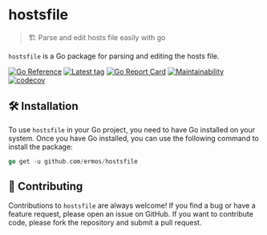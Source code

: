 # hostsfile
> 🏗️ Parse and edit hosts file easily with go

`hostsfile` is a Go package for parsing and editing the hosts file.

[![Go Reference](https://pkg.go.dev/badge/github.com/ermos/hostsfile.svg)](https://pkg.go.dev/github.com/ermos/hostsfile)
[![Latest tag](https://img.shields.io/github/v/tag/ermos/hostsfile?label=latest)](https://github.com/ermos/hostsfile/tags)
[![Go Report Card](https://goreportcard.com/badge/github.com/ermos/hostsfile)](https://goreportcard.com/report/github.com/ermos/hostsfile)
[![Maintainability](https://api.codeclimate.com/v1/badges/4d4e0548b083618eba7d/maintainability)](https://codeclimate.com/github/ermos/hostsfile/maintainability)
[![codecov](https://codecov.io/github/ermos/hostsfile/branch/main/graph/badge.svg?token=52FCLZVA0B)](https://codecov.io/github/ermos/hostsfile)

## 🛠️ Installation

To use `hostsfile` in your Go project, you need to have Go installed on your system.
Once you have Go installed, you can use the following command to install the package:

```go
go get -u github.com/ermos/hostsfile
```

## 🤝 Contributing

Contributions to `hostsfile` are always welcome!
If you find a bug or have a feature request, please open an issue on GitHub.
If you want to contribute code, please fork the repository and submit a pull request.
